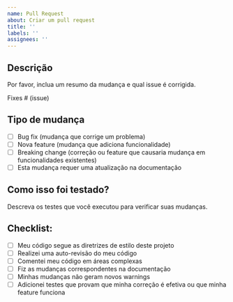 ```yaml
---
name: Pull Request
about: Criar um pull request
title: ''
labels: ''
assignees: ''
---
```


## Descrição
Por favor, inclua um resumo da mudança e qual issue é corrigida.

Fixes # (issue)

## Tipo de mudança
- [ ] Bug fix (mudança que corrige um problema)
- [ ] Nova feature (mudança que adiciona funcionalidade)
- [ ] Breaking change (correção ou feature que causaria mudança em funcionalidades existentes)
- [ ] Esta mudança requer uma atualização na documentação

## Como isso foi testado?
Descreva os testes que você executou para verificar suas mudanças.

## Checklist:
- [ ] Meu código segue as diretrizes de estilo deste projeto
- [ ] Realizei uma auto-revisão do meu código
- [ ] Comentei meu código em áreas complexas
- [ ] Fiz as mudanças correspondentes na documentação
- [ ] Minhas mudanças não geram novos warnings
- [ ] Adicionei testes que provam que minha correção é efetiva ou que minha feature funciona 